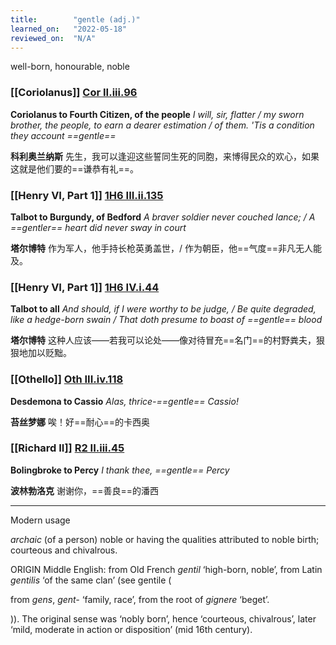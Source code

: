 ```yaml
---
title:        "gentle (adj.)"
learned_on:   "2022-05-18"
reviewed_on:  "N/A"
---
```


well-born, honourable, noble

### [[Coriolanus]] [Cor II.iii.96](https://www.shakespeareswords.com/Public/Play.aspx?Act=2&Scene=3&WorkId=3#122244) 

**Coriolanus to Fourth Citizen, of the people** *I will, sir, flatter / my sworn brother, the people, to earn a dearer estimation / of them. 'Tis a condition they account ==gentle==*

**科利奥兰纳斯** 先生，我可以逢迎这些誓同生死的同胞，来博得民众的欢心，如果这就是他们要的==谦恭有礼==。

### [[Henry VI, Part 1]] [1H6 III.ii.135](https://www.shakespeareswords.com/Public/Play.aspx?Act=3&Scene=2&WorkId=25#202845) 

**Talbot to Burgundy, of Bedford** *A braver soldier never couched lance; / A ==gentler== heart did never sway in court*

**塔尔博特** 作为军人，他手持长枪英勇盖世，/ 作为朝臣，他==气度==非凡无人能及。

### [[Henry VI, Part 1]] [1H6 IV.i.44](https://www.shakespeareswords.com/Public/Play.aspx?Act=4&Scene=1&WorkId=25#203098) 

**Talbot to all** *And should, if I were worthy to be judge, / Be quite degraded, like a hedge-born swain / That doth presume to boast of ==gentle== blood*

**塔尔博特** 这种人应该——若我可以论处——像对待冒充==名门==的村野粪夫，狠狠地加以贬黜。

### [[Othello]] [Oth III.iv.118](https://www.shakespeareswords.com/Public/Play.aspx?Act=3&Scene=4&WorkId=9#144325) 

**Desdemona to Cassio** *Alas, thrice-==gentle== Cassio!*

**苔丝梦娜** 唉！好==耐心==的卡西奥

### [[Richard II]] [R2 II.iii.45](https://www.shakespeareswords.com/Public/Play.aspx?Act=2&Scene=3&WorkId=22#191227) 

**Bolingbroke to Percy** *I thank thee, ==gentle== Percy*

**波林勃洛克** 谢谢你，==善良==的潘西

-----

Modern usage

*archaic* (of a person) noble or having the qualities attributed to noble birth; courteous and chivalrous.

ORIGIN Middle English: from Old French *gentil* ‘high-born, noble’, from Latin *gentilis* ‘of the same clan’ (see gentile (

from *gens*, *gent-* ‘family, race’, from the root of *gignere* ‘beget’.

)). The original sense was ‘nobly born’, hence ‘courteous, chivalrous’, later ‘mild, moderate in action or disposition’ (mid 16th century).
